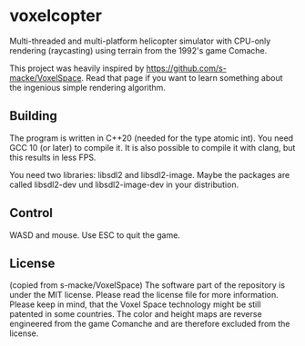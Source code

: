 # voxelcopter
Multi-threaded and multi-platform helicopter simulator with CPU-only rendering (raycasting) using terrain from the 1992's game Comache.

This project was heavily inspired by https://github.com/s-macke/VoxelSpace. Read that page if you want to learn something about the ingenious simple rendering algorithm.

## Building
The program is written in C++20 (needed for the type atomic int). You need GCC 10 (or later) to compile it. It is also possible to compile it with clang, but this results in less FPS.

You need two libraries: libsdl2 and libsdl2-image. Maybe the packages are called libsdl2-dev und libsdl2-image-dev in your distribution.

## Control
WASD and mouse.
Use ESC to quit the game.

## License
(copied from s-macke/VoxelSpace)
The software part of the repository is under the MIT license. Please read the license file for more information. Please keep in mind, that the Voxel Space technology might be still patented in some countries. The color and height maps are reverse engineered from the game Comanche and are therefore excluded from the license.
